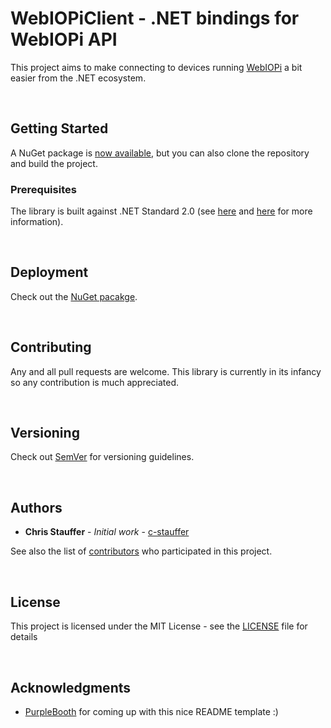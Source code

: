 # WebIOPiClient - .NET bindings for WebIOPi API

This project aims to make connecting to devices running [WebIOPi](https://webiopi.trouch.com/) a bit easier from the .NET ecosystem.

<br>

## Getting Started

A NuGet package is [now available](https://www.nuget.org/packages/WebIOPiClient), but you can also clone the repository and build the project.

### Prerequisites

The library is built against .NET Standard 2.0 (see [here](https://docs.microsoft.com/en-us/dotnet/standard/net-standard) and [here](https://github.com/dotnet/standard/blob/master/docs/versions/netstandard2.0.md) for more information).

<br>

## Deployment

Check out the [NuGet pacakge](https://www.nuget.org/packages/WebIOPiClient).

<br>

## Contributing

Any and all pull requests are welcome. This library is currently in its infancy so any contribution is much appreciated.

<br>

## Versioning

Check out [SemVer](http://semver.org/) for versioning guidelines.

<br>

## Authors

* **Chris Stauffer** - *Initial work* - [c-stauffer](https://github.com/c-stauffer)

See also the list of [contributors](https://github.com/c-stauffer/WebIOPiClient/contributors) who participated in this project.

<br>

## License

This project is licensed under the MIT License - see the [LICENSE](LICENSE) file for details

<br>

## Acknowledgments

* [PurpleBooth](https://github.com/PurpleBooth) for coming up with this nice README template :)
